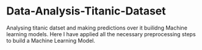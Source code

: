 # Data-Analysis-Titanic-Dataset
 Analysing titanic datset and making predictions over it builidng Machine learning models.
 Here I have applied all the necessary preprocessing steps to build a Machine Learning Model.
 
